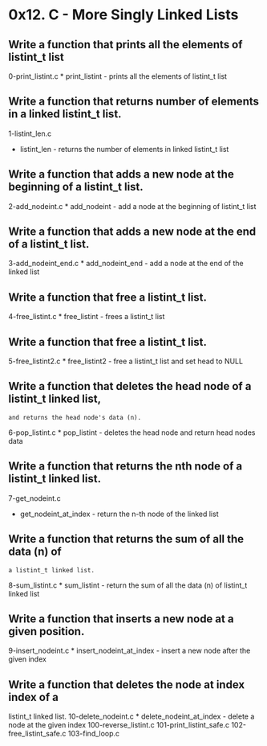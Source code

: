 # 0x12. C - More Singly Linked Lists

## Write a function that prints all the elements of listint_t list
0-print_listint.c
	 * print_listint - prints all the elements of listint_t list

## Write a function that returns number of elements in a linked listint_t list.
1-listint_len.c
 * listint_len - returns the number of elements in linked listint_t list

## Write a function that adds a new node at the beginning of a listint_t list.
2-add_nodeint.c
	 * add_nodeint - add a node at the beginning of listint_t list

## Write a function that adds a new node at the end of a listint_t list.
3-add_nodeint_end.c
	 * add_nodeint_end - add a node at the end of the linked list

## Write a function that free a listint_t list.
4-free_listint.c
	 * free_listint - frees a listint_t list

## Write a function that free a listint_t list.
5-free_listint2.c
	 * free_listint2 - free a listint_t list and set head to NULL

## Write a function that deletes the head node of a listint_t linked list,
    and returns the head node's data (n).
6-pop_listint.c
	 * pop_listint - deletes the head node and return head nodes data

## Write a function that returns the nth node of a listint_t linked list.
7-get_nodeint.c
 * get_nodeint_at_index - return the n-th node of the linked list

##  Write a function that returns the sum of all the data (n) of
    a listint_t linked list.
8-sum_listint.c
	 * sum_listint - return the sum of all the data (n) of
	 listint_t linked list

## Write a function that inserts a new node at a given position.
9-insert_nodeint.c
	 * insert_nodeint_at_index - insert a new node after the given index

## Write a function that deletes the node at index index of a
   listint_t linked list.
10-delete_nodeint.c
	 * delete_nodeint_at_index - delete a node at the given index
100-reverse_listint.c
101-print_listint_safe.c
102-free_listint_safe.c
103-find_loop.c
